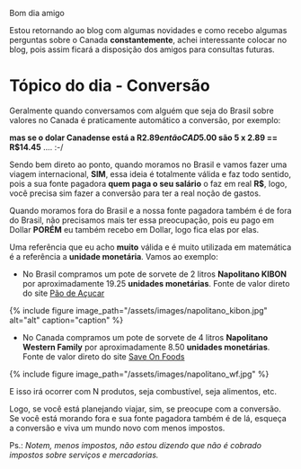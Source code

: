 Bom dia amigo

Estou retornando ao blog com algumas novidades e como recebo algumas perguntas sobre o Canada **constantemente**, achei interessante colocar no blog, pois assim ficará a disposição dos amigos para consultas futuras.

# Tópico do dia - Conversão

Geralmente quando conversamos com alguém que seja do Brasil sobre valores no Canada é praticamente automático a conversão, por exemplo:

**mas se o dolar Canadense está a R$2.89 então CAD$5.00 são 5 x 2.89 == R$14.45** .... :-/

Sendo bem direto ao ponto, quando moramos no Brasil e vamos fazer uma viagem internacional, **SIM**, essa ideia é totalmente válida e faz todo sentido, pois a sua fonte pagadora **quem paga o seu salário** o faz em real **R$**, logo, você precisa sim fazer a conversão para ter a real noção de gastos.

Quando moramos fora do Brasil e a nossa fonte pagadora também é de fora do Brasil, não precisamos mais ter essa preocupação, pois eu pago em Dollar **PORÉM** eu também recebo em Dollar, logo fica elas por elas.

Uma referência que eu acho **muito** válida e é muito utilizada em matemática é a referência a **unidade monetária**. Vamos ao exemplo:

- No Brasil compramos um pote de sorvete de 2 litros **Napolitano KIBON** por aproximadamente 19.25 **unidades monetárias**. Fonte de valor direto do site [Pão de Açucar](https://www.paodeacucar.com/produto/241169/sorvete-napolitano-especial-kibon-pote-2-litros)

{% include figure image_path="/assets/images/napolitano_kibon.jpg" alt="alt" caption="caption" %}

- No Canada compramos um pote de sorvete de 4 litros **Napolitano Western Family** por aproximadamente 8.50 **unidades monetárias**. Fonte de valor direto do site [Save On Foods](https://shop.saveonfoods.com/store/17561199/?_ga=2.105542277.741186483.1528447601-1303796470.1528447601/#/product/sku/062639330378)

{% include figure image_path="/assets/images/napolitano_wf.jpg" %}

E isso irá ocorrer com N produtos, seja combustível, seja alimentos, etc.

Logo, se você está planejando viajar, sim, se preocupe com a conversão. Se você está morando fora e sua fonte pagadora também é de lá, esqueça a conversão e viva um mundo novo com menos impostos.

Ps.: *Notem, menos impostos, não estou dizendo que não é cobrado impostos sobre serviços e mercadorias.*





